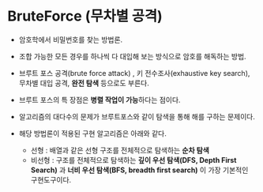 # BruteForce (무차별 공격)
+ 암호학에서 비밀번호를 찾는 방법론.
+ 조합 가능한 모든 경우를 하나씩 다 대입해 보는 방식으로 암호를 해독하는 방법.
+ 브루트 포스 공격(brute force attack) ,  키 전수조사(exhaustive key search), 무차별 대입 공격, **완전 탐색** 등으로도 부른다.
+ 브루트 포스의 특 장점은 **병렬 작업이 가능**하다는 점이다.
+ 알고리즘의 대다수의 문제가 브루트포스와 같이 탐색을 통해 해를 구하는 문제이다.

+ 해당 방법론이 적용된 구현 알고리즘은 아래와 같다.
  + 선형   : 배열과 같은 선형 구조를 전체적으로 탐색하는 **순차 탐색**
  + 비선형 : 구조를 전체적으로 탐색하는 **깊이 우선 탐색(DFS, Depth First Search)** 과 **너비 우선 탐색(BFS, breadth first search)** 이 가장 기본적인 구현도구이다.
